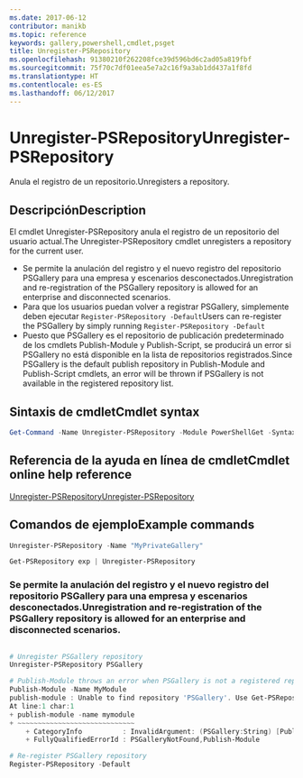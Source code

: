 ```yaml
---
ms.date: 2017-06-12
contributor: manikb
ms.topic: reference
keywords: gallery,powershell,cmdlet,psget
title: Unregister-PSRepository
ms.openlocfilehash: 91380210f262208fce39d596bd6c2ad05a819fbf
ms.sourcegitcommit: 75f70c7df01eea5e7a2c16f9a3ab1dd437a1f8fd
ms.translationtype: HT
ms.contentlocale: es-ES
ms.lasthandoff: 06/12/2017
---
```

# <a name="unregister-psrepository"></a><span data-ttu-id="9f6b4-103">Unregister-PSRepository</span><span class="sxs-lookup"><span data-stu-id="9f6b4-103">Unregister-PSRepository</span></span>

<span data-ttu-id="9f6b4-104">Anula el registro de un repositorio.</span><span class="sxs-lookup"><span data-stu-id="9f6b4-104">Unregisters a repository.</span></span>

## <a name="description"></a><span data-ttu-id="9f6b4-105">Descripción</span><span class="sxs-lookup"><span data-stu-id="9f6b4-105">Description</span></span>

<span data-ttu-id="9f6b4-106">El cmdlet Unregister-PSRepository anula el registro de un repositorio del usuario actual.</span><span class="sxs-lookup"><span data-stu-id="9f6b4-106">The Unregister-PSRepository cmdlet unregisters a repository for the current user.</span></span>
- <span data-ttu-id="9f6b4-107">Se permite la anulación del registro y el nuevo registro del repositorio PSGallery para una empresa y escenarios desconectados.</span><span class="sxs-lookup"><span data-stu-id="9f6b4-107">Unregistration and re-registration of the PSGallery repository is allowed for an enterprise and disconnected scenarios.</span></span>
- <span data-ttu-id="9f6b4-108">Para que los usuarios puedan volver a registrar PSGallery, simplemente deben ejecutar `Register-PSRepository -Default`</span><span class="sxs-lookup"><span data-stu-id="9f6b4-108">Users can re-register the PSGallery by simply running `Register-PSRepository -Default`</span></span>
- <span data-ttu-id="9f6b4-109">Puesto que PSGallery es el repositorio de publicación predeterminado de los cmdlets Publish-Module y Publish-Script, se producirá un error si PSGallery no está disponible en la lista de repositorios registrados.</span><span class="sxs-lookup"><span data-stu-id="9f6b4-109">Since PSGallery is the default publish repository in Publish-Module and Publish-Script cmdlets, an error will be thrown if PSGallery is not available in the registered repository list.</span></span>

## <a name="cmdlet-syntax"></a><span data-ttu-id="9f6b4-110">Sintaxis de cmdlet</span><span class="sxs-lookup"><span data-stu-id="9f6b4-110">Cmdlet syntax</span></span>

```powershell
Get-Command -Name Unregister-PSRepository -Module PowerShellGet -Syntax
```
## <a name="cmdlet-online-help-reference"></a><span data-ttu-id="9f6b4-111">Referencia de la ayuda en línea de cmdlet</span><span class="sxs-lookup"><span data-stu-id="9f6b4-111">Cmdlet online help reference</span></span>

[<span data-ttu-id="9f6b4-112">Unregister-PSRepository</span><span class="sxs-lookup"><span data-stu-id="9f6b4-112">Unregister-PSRepository</span></span>](http://go.microsoft.com/fwlink/?LinkID=517130)

## <a name="example-commands"></a><span data-ttu-id="9f6b4-113">Comandos de ejemplo</span><span class="sxs-lookup"><span data-stu-id="9f6b4-113">Example commands</span></span>

```powershell
Unregister-PSRepository -Name "MyPrivateGallery"

Get-PSRepository exp | Unregister-PSRepository
```

### <a name="unregistration-and-re-registration-of-the-psgallery-repository-is-allowed-for-an-enterprise-and-disconnected-scenarios"></a><span data-ttu-id="9f6b4-114">Se permite la anulación del registro y el nuevo registro del repositorio PSGallery para una empresa y escenarios desconectados.</span><span class="sxs-lookup"><span data-stu-id="9f6b4-114">Unregistration and re-registration of the PSGallery repository is allowed for an enterprise and disconnected scenarios.</span></span>
```powershell

# Unregister PSGallery repository
Unregister-PSRepository PSGallery

# Publish-Module throws an error when PSGallery is not a registered repository
Publish-Module -Name MyModule
publish-module : Unable to find repository 'PSGallery'. Use Get-PSRepository to see all available repositories. Try again after specifying a valid repository name. You can use 'Register-PSRepository -Default' to register the PSGallery repository.
At line:1 char:1
+ publish-module -name mymodule
+ ~~~~~~~~~~~~~~~~~~~~~~~~~~~~~
    + CategoryInfo          : InvalidArgument: (PSGallery:String) [Publish-Module], ArgumentException
    + FullyQualifiedErrorId : PSGalleryNotFound,Publish-Module

# Re-register PSGallery repository
Register-PSRepository -Default
```

